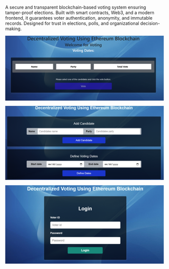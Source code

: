 A secure and transparent blockchain-based voting system ensuring tamper-proof elections. Built with smart contracts, Web3, and a modern frontend, it guarantees voter authentication, anonymity, and immutable records. Designed for trust in elections, polls, and organizational decision-making.

![Image Alt](https://github.com/BitwiseWizard-prog/blockchain-voting-system/blob/3f28b9b105e0fc0c5ef2aca8ae118ecca544f1a1/kavisha.png)


![Image Alt](https://github.com/BitwiseWizard-prog/blockchain-voting-system/blob/5dbcd48bca7e49d94452631416e34edfa8b9ef21/kavisha-1.png)


![Image Alt](https://github.com/BitwiseWizard-prog/blockchain-voting-system/blob/cd9e7d6b6c9298d2fb56eb674ace53493608284b/kavisha-2.png)

